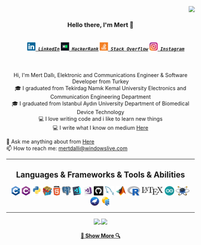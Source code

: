 <img align="right" src="https://visitor-badge.laobi.icu/badge?page_id=mertalidalli">
<br>
<h3 align="center">
  Hello there, I'm Mert 👋
</h3>
<h5 align="center">
  <code>
    <a href="https://https://www.linkedin.com/in/mertdalli/" title="LinkedIn Profile"><img width="22" src="https://github.com/mertalidalli/mertalidalli/blob/master/images/linkedin.svg"> LinkedIn</a></code>
  <code><a href="https://www.hackerrank.com/mertdalli" title="HackerRank Profile"><img width="22" src="https://github.com/mertalidalli/mertalidalli/blob/master/images/hackerrank.png"> HackerRank</a></code>
  <code><a href="https://stackexchange.com/users/22312419/mertdalli" title="Stack Overflow Profile"><img width="22" src="https://github.com/mertalidalli/mertalidalli/blob/master/images/stackoverflow.svg"> Stack Overflow</a></code>
  <code><a href="https://www.instagram.com/mertalidalli/" title="Instagram Profile"><img width="22" src="https://github.com/mertalidalli/mertalidalli/blob/master/images/instagram.svg"> Instagram</a></code>
</h5>
<br>
<p align="center">
  Hi, I'm Mert Dallı, Elektronic and Communications Engineer & Software Developer from Turkey
  <br>
  🎓 I graduated from Tekirdag Namık Kemal University Electronics and Communication Engineering Department
  <br>
  🎓 I graduated from Istanbul Aydın University Department of Biomedical Device Technology
  <br>
  💻 I love writing code and i like to learn new things
  <br>
  💻 I write what I know on medium <a href="https://medium.com/@mertalidalli" title="Issues">Here</a>
  <br>

  💬 Ask me anything about from <a href="https://github.com/mertalidalli" title="Issues">Here</a>
  <br>
  📫 How to reach me: <a href="mailto: mertdalli@windowslive.com">mertdalli@windowslive.com</a>
</p>

<hr>

<h2 align="center">Languages & Frameworks & Tools & Abilities</h2>

<p align="center">
  <code><img title="C++" height="25" src="https://github.com/mertalidalli/mertalidalli/blob/master/images/C++.svg"></code>
  <code><img title="C#" height="25" src="https://github.com/mertalidalli/mertalidalli/blob/master/images/cSharp.svg"></code>
  <code><img title="Python" height="25" src="https://github.com/mertalidalli/mertalidalli/blob/master/images/python-original.svg"></code>
  <code><img title="Problem Solving" height="25" src="https://github.com/mertalidalli/mertalidalli/blob/master/images/problemSolving.png"></code>
  <code><img title="HTML5" height="25" src="https://github.com/mertalidalli/mertalidalli/blob/master/images/html5.svg"></code>
  <code><img title="PostgreSQL" height="25" src="https://github.com/mertalidalli/mertalidalli/blob/master/images/postgresql.svg"></code>
  <code><img title="Visual Studio Code" height="25" src="https://github.com/mertalidalli/mertalidalli/blob/master/images/vscode.png"></code>
  <code><img title="Microsoft Visual Studio" height="25" src="https://github.com/mertalidalli/mertalidalli/blob/master/images/visualstudio.png"></code>
  <code><img title="GitHub" height="25" src="https://github.com/mertalidalli/mertalidalli/blob/master/images/github.svg"></code>
  <code><img title="MySQL" height="25" src="https://github.com/mertalidalli/mertalidalli/blob/master/images/mysql.svg"></code>
  <code><img title="MATLAB" height="25" src="https://github.com/mertalidalli/mertalidalli/blob/master/images/Matlab.svg"></code>
  <code><img title="R" height="25" src="https://github.com/mertalidalli/mertalidalli/blob/master/images/R.svg"></code>
  <code><img title="LaTeX" height="25" src="https://github.com/mertalidalli/mertalidalli/blob/master/images/LaTeX.svg"></code>
  <code><img title="Arduino" height="25" src="https://github.com/mertalidalli/mertalidalli/blob/master/images/arduino.svg"></code>
  <code><img title="Proteus" height="25" src="https://github.com/mertalidalli/mertalidalli/blob/master/images/proteus.svg"></code>
  <code><img title="Weka" height="25" src="https://github.com/mertalidalli/mertalidalli/blob/master/images/weka.svg"></code>
  <code><img title="PVSyst" height="25" src="https://github.com/mertalidalli/mertalidalli/blob/master/images/PVsyst.svg"></code>
</p>

<hr>

<p align=center>
  <a href="https://github.com/mertalidalli/mertdalli" title="Go to Source">
    <img height=175 align="center" src="https://github-readme-stats.vercel.app/api?username=mertalidalli&show_icons=true&theme=gotham">
  </a>
  <a href="https://github.com/mertalidalli/mertdalli">
  <img height=175 align="center" src="https://github-readme-stats.vercel.app/api/top-langs/?username=mertalidalli&hide=c%23,powershell,java&title_color=2aa889&text_color=99d1ce&icon_color=2bbc8a&bg_color=0c1014&langs_count=8&layout=compact" />
  </a>
</p>
<h4 align="center">
  <a href=https://github.com/mertalidalli title="Show Repositories">🔎 Show More 🔍</a>
</h4>
